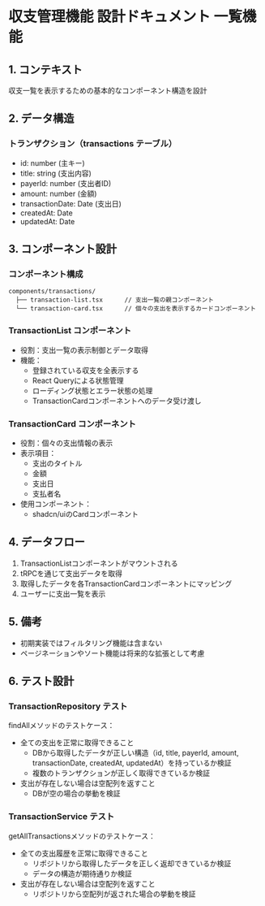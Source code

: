 # 収支管理機能 設計ドキュメント 一覧機能

## 1. コンテキスト

収支一覧を表示するための基本的なコンポーネント構造を設計

## 2. データ構造

### トランザクション（transactions テーブル）

- id: number (主キー)
- title: string (支出内容)
- payerId: number (支出者ID)
- amount: number (金額)
- transactionDate: Date (支出日)
- createdAt: Date
- updatedAt: Date

## 3. コンポーネント設計

### コンポーネント構成

```
components/transactions/
  ├── transaction-list.tsx      // 支出一覧の親コンポーネント
  └── transaction-card.tsx      // 個々の支出を表示するカードコンポーネント
```

### TransactionList コンポーネント

- 役割：支出一覧の表示制御とデータ取得
- 機能：
  - 登録されている収支を全表示する
  - React Queryによる状態管理
  - ローディング状態とエラー状態の処理
  - TransactionCardコンポーネントへのデータ受け渡し

### TransactionCard コンポーネント

- 役割：個々の支出情報の表示
- 表示項目：
  - 支出のタイトル
  - 金額
  - 支出日
  - 支払者名
- 使用コンポーネント：
  - shadcn/uiのCardコンポーネント

## 4. データフロー

1. TransactionListコンポーネントがマウントされる
2. tRPCを通じて支出データを取得
3. 取得したデータを各TransactionCardコンポーネントにマッピング
4. ユーザーに支出一覧を表示

## 5. 備考

- 初期実装ではフィルタリング機能は含まない
- ページネーションやソート機能は将来的な拡張として考慮

## 6. テスト設計

### TransactionRepository テスト

findAllメソッドのテストケース：

- 全ての支出を正常に取得できること
  - DBから取得したデータが正しい構造（id, title, payerId, amount, transactionDate, createdAt, updatedAt）を持っているか検証
  - 複数のトランザクションが正しく取得できているか検証
- 支出が存在しない場合は空配列を返すこと
  - DBが空の場合の挙動を検証

### TransactionService テスト

getAllTransactionsメソッドのテストケース：

- 全ての支出履歴を正常に取得できること
  - リポジトリから取得したデータを正しく返却できているか検証
  - データの構造が期待通りか検証
- 支出が存在しない場合は空配列を返すこと
  - リポジトリから空配列が返された場合の挙動を検証
